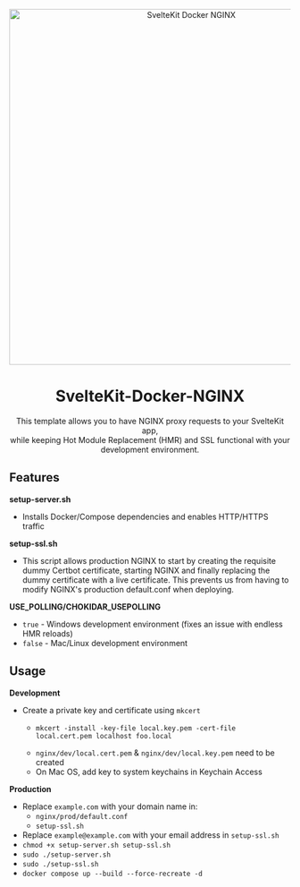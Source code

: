 <p align="center">
<img width="636" alt="SvelteKit Docker NGINX" src="https://user-images.githubusercontent.com/5855825/209408200-95972e4c-39f0-4f61-8538-36236a603ba3.png">
</p>

<div align="center">
  <h1>SvelteKit-Docker-NGINX</h1>
</div>
<p align="center">
This template allows you to have NGINX proxy requests to your SvelteKit app,<br>while keeping Hot Module Replacement (HMR) and SSL functional with your development environment.
</p>

## Features
**setup-server.sh**
- Installs Docker/Compose dependencies and enables HTTP/HTTPS traffic

**setup-ssl.sh**
- This script allows production NGINX to start by creating the requisite dummy Certbot certificate, starting NGINX and finally replacing the dummy certificate with a live certificate. This prevents us from having to modify NGINX's production default.conf when deploying.

**USE_POLLING/CHOKIDAR_USEPOLLING**
- `true` - Windows development environment (fixes an issue with endless HMR reloads)
- `false` - Mac/Linux development environment


## Usage
**Development**
- Create a private key and certificate using `mkcert`
    -   ```
        mkcert -install -key-file local.key.pem -cert-file local.cert.pem localhost foo.local
        ```
    - `nginx/dev/local.cert.pem` & `nginx/dev/local.key.pem` need to be created
    - On Mac OS, add key to system keychains in Keychain Access

**Production**
- Replace `example.com` with your domain name in:
    - `nginx/prod/default.conf`
    - `setup-ssl.sh`
- Replace `example@example.com` with your email address in `setup-ssl.sh`
- `chmod +x setup-server.sh setup-ssl.sh`
- `sudo ./setup-server.sh`
- `sudo ./setup-ssl.sh`
- `docker compose up --build --force-recreate -d`
